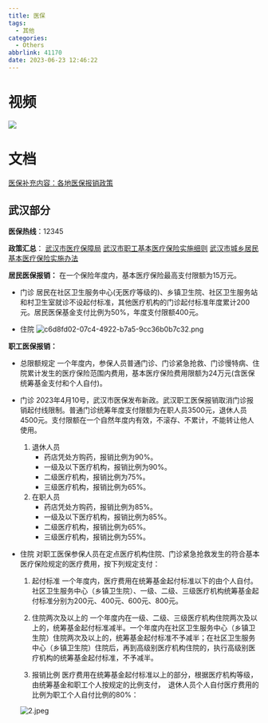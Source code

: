 ```yaml
---
title: 医保
tags:
  - 其他
categories:
  - Others
abbrlink: 41170
date: 2023-06-23 12:46:22
---
```

# 视频
![](https://www.bilibili.com/video/BV1GW4y1D7Qp)

# 文档
[医保补充内容：各地医保报销政策](https://chaiknows.feishu.cn/docx/ZocfdzGSwoTUuhxE9Z1cIs74nbn)

## 武汉部分
**医保热线**：12345

**政策汇总**：
[武汉市医疗保障局](http://ybj.wuhan.gov.cn/ybjznwd/index.shtml)
[武汉市职工基本医疗保险实施细则](http://ybj.wuhan.gov.cn/zwgk_52/zcfgyjd/zcfg/202301/t20230118_2136562.shtml)
[武汉市城乡居民基本医疗保险实施办法](http://www.wuhan.gov.cn/zwgk/xxgk/zfwj/gfxwj/202003/t20200316_973309.shtml)

**居民医保报销：**
在一个保险年度内，基本医疗保险最高支付限额为15万元。
- 门诊
	居民在社区卫生服务中心(无医疗等级的)、乡镇卫生院、社区卫生服务站和村卫生室就诊不设起付标准，其他医疗机构的门诊起付标准年度累计200元。居民医保基金支付比例为50%，年度支付限额400元。
 
- 住院
	![c6d8fd02-07c4-4922-b7a5-9cc36b0b7c32.png](https://static.raylzhang.top/img/202306231458135.png)

**职工医保报销：**

- 总限额规定
	一个年度内，参保人员普通门诊、门诊紧急抢救、门诊慢特病、住院累计发生的医疗保险范围内费用，基本医疗保险费用限额为24万元(含医保统筹基金支付和个人自付)。

- 门诊
	2023年4月10号，武汉市医保发布新政。武汉职工医保报销取消门诊报销起付线限制。普通门诊统筹年度支付限额为在职人员3500元，退休人员4500元。支付限额在一个自然年度内有效，不滚存、不累计，不能转让他人使用。

	1. 退休人员
		- 药店凭处方购药，报销比例为90%。
		- 一级及以下医疗机构，报销比例为90%。
		- 二级医疗机构，报销比例为75%。
		- 三级医疗机构，报销比例为65%。
	2. 在职人员
		- 药店凭处方购药，报销比例为85%。
		- 一级及以下医疗机构，报销比例为85%。
		- 二级医疗机构，报销比例为65%。
		- 三级医疗机构，报销比例为55%。

- 住院
	对职工医保参保人员在定点医疗机构住院、门诊紧急抢救发生的符合基本医疗保险规定的医疗费用，按下列规定支付：

	1. 起付标准
		一个年度内，医疗费用在统筹基金起付标准以下的由个人自付。
		社区卫生服务中心（乡镇卫生院）、一级、二级、三级医疗机构统筹基金起付标准分别为200元、400元、600元、800元。
	
	2. 住院两次及以上的
		一个年度内在一级、二级、三级医疗机构住院两次及以上的，统筹基金起付标准减半。一个年度内在社区卫生服务中心（乡镇卫生院）住院两次及以上的，统筹基金起付标准不予减半；在社区卫生服务中心（乡镇卫生院）住院后，再到高级别医疗机构住院的，执行高级别医疗机构的统筹基金起付标准，不予减半。
	
	3. 报销比例
		医疗费用在统筹基金起付标准以上的部分，根据医疗机构等级，由统筹基金和职工个人按规定的比例支付，　退休人员个人自付医疗费用的比例为职工个人自付比例的80%：
 
	![2.jpeg](https://static.raylzhang.top/img/202306231459269.jpeg)